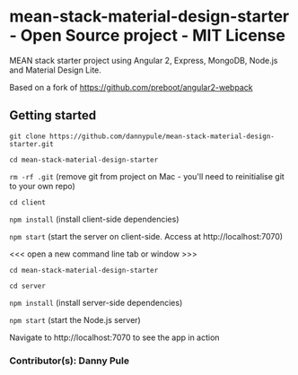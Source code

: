 # mean-stack-material-design-starter - Open Source project - MIT License
MEAN stack starter project using Angular 2, Express, MongoDB, Node.js and Material Design Lite.

Based on a fork of https://github.com/preboot/angular2-webpack

## Getting started
`git clone https://github.com/dannypule/mean-stack-material-design-starter.git`

`cd mean-stack-material-design-starter`

`rm -rf .git` (remove git from project on Mac - you'll need to reinitialise git to your own repo)

`cd client`

`npm install` (install client-side dependencies)

`npm start` (start the server on client-side. Access at http://localhost:7070)

<<< open a new command line tab or window >>>

`cd mean-stack-material-design-starter`

`cd server`

`npm install` (install server-side dependencies)

`npm start` (start the Node.js server)

Navigate to http://localhost:7070 to see the app in action


### Contributor(s): Danny Pule
